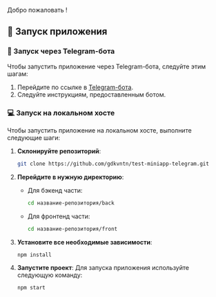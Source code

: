 

Добро пожаловать !

## 🚀 Запуск приложения

### 📲 Запуск через Telegram-бота

Чтобы запустить приложение через Telegram-бота, следуйте этим шагам:

1. Перейдите по ссылке в [Telegram-бота](https://t.me/test1213_astro_bot).
2. Следуйте инструкциям, предоставленным ботом.

### 💻 Запуск на локальном хосте

Чтобы запустить приложение на локальном хосте, выполните следующие шаги:

1. **Склонируйте репозиторий**:
   ```bash
   git clone https://github.com/gdkvntn/test-miniapp-telegram.git
   
2. **Перейдите в нужную директорию**:
   - Для бэкенд части:
     ```bash
     cd название-репозитория/back
     ```
   - Для фронтенд части:
     ```bash
     cd название-репозитория/front
     ```
     
3. **Установите все необходимые зависимости**:
   ```bash
   npm install
   
2. **Запустите проект**:
  Для запуска приложения используйте следующую команду:
   ```bash
   npm start

